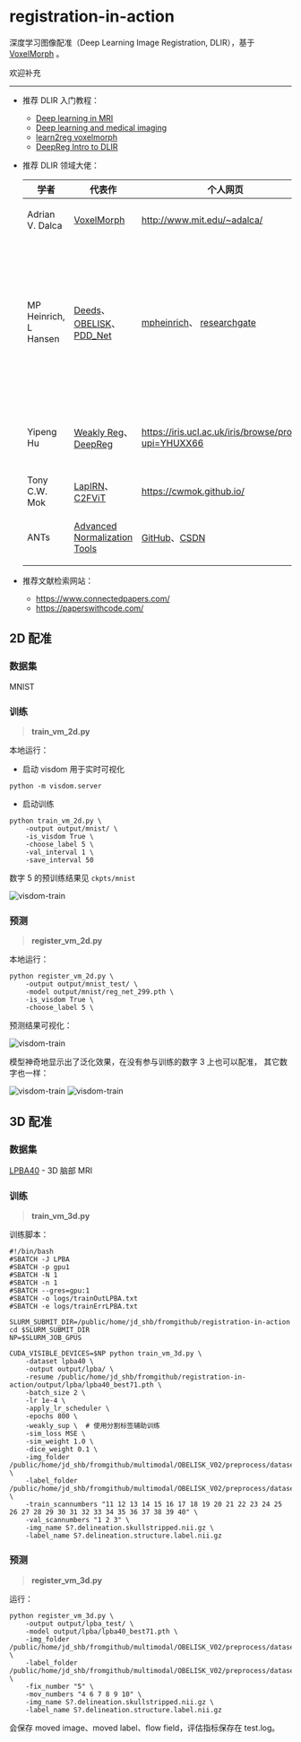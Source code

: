 # registration-in-action

深度学习图像配准（Deep Learning Image Registration, DLIR），基于 [VoxelMorph](https://github.com/voxelmorph/voxelmorph) 。

欢迎补充

---

- 推荐 DLIR 入门教程：

    - [Deep learning in MRI](https://theaisummer.com/mri-beyond-segmentation/)
    - [Deep learning and medical imaging](https://theaisummer.com/medical-image-deep-learning/)
    - [learn2reg voxelmorph](https://www.kaggle.com/code/adalca/learn2reg/notebook)
    - [DeepReg Intro to DLIR](https://github.com/DeepRegNet/DeepReg/blob/main/docs/Intro_to_Medical_Image_Registration.ipynb)


- 推荐 DLIR 领域大佬：

    | 学者 | 代表作 | 个人网页 | 备注 |
    | -- | -- | -- | -- |
    | Adrian V. Dalca | [VoxelMorph](https://arxiv.org/abs/1809.05231) | http://www.mit.edu/~adalca/ | VM 掀起 DLIR 热潮 |
    | MP Heinrich, L Hansen | [Deeds](https://github.com/mattiaspaul/deedsBCV)、[OBELISK](https://github.com/mattiaspaul/OBELISK)、[PDD_Net](https://github.com/multimodallearning/pdd_net) | [mpheinrich](http://mpheinrich.de/)、 [researchgate](https://www.researchgate.net/profile/Mattias-Heinrich) | Deeds 是我用过配准性能最好的，幸好它是传统配准 :grimacing: ，OBELISK 分割性能也很好，而且轻量。 |
    | Yipeng Hu | [Weakly Reg](https://www.sciencedirect.com/science/article/pii/S1361841518301051?via%3Dihub)、[DeepReg](https://github.com/DeepRegNet/DeepReg) | https://iris.ucl.ac.uk/iris/browse/profile?upi=YHUXX66 | 我们开始使用分割标签做弱监督配准学习 |
    | Tony C.W. Mok | [LapIRN](https://github.com/cwmok)、[C2FViT](https://github.com/cwmok/C2FViT) | https://cwmok.github.io/ | 他总是第一名 |
    | ANTs | [Advanced Normalization Tools](https://github.com/ANTsX/ANTsPy) | [GitHub](https://github.com/ANTsX/ANTsPy)、[CSDN](https://blog.csdn.net/zuzhiang/article/details/104930000) | 常用的传统配准方法 baseline |

- 推荐文献检索网站：

    - https://www.connectedpapers.com/
    - https://paperswithcode.com/

## 2D 配准

### 数据集

MNIST

### 训练

> **train_vm_2d.py**

本地运行：

- 启动 visdom 用于实时可视化

```shell
python -m visdom.server
```

- 启动训练

```shell
python train_vm_2d.py \
    -output output/mnist/ \
    -is_visdom True \
    -choose_label 5 \
    -val_interval 1 \
    -save_interval 50
```

数字 5 的预训练结果见 `ckpts/mnist`

![visdom-train](./pytorch/ckpts/mnist/visdom-train.jpg)

### 预测

> **register_vm_2d.py**

本地运行：

```shell
python register_vm_2d.py \
    -output output/mnist_test/ \
    -model output/mnist/reg_net_299.pth \
    -is_visdom True \
    -choose_label 5 \
```

预测结果可视化：

![visdom-train](./pytorch/ckpts/mnist/visdom-test-5.jpg)

模型神奇地显示出了泛化效果，在没有参与训练的数字 3 上也可以配准， 其它数字也一样：

![visdom-train](./pytorch/ckpts/mnist/visdom-test-3.jpg)
![visdom-train](./pytorch/ckpts/mnist/visdom-test-7.jpg)


## 3D 配准

### 数据集

[LPBA40](https://github.com/AIforMS/seg-with-ti/releases/tag/v0.1.2) - 3D 脑部 MRI

### 训练

> **train_vm_3d.py**

训练脚本：

```shell
#!/bin/bash
#SBATCH -J LPBA
#SBATCH -p gpu1
#SBATCH -N 1
#SBATCH -n 1
#SBATCH --gres=gpu:1
#SBATCH -o logs/trainOutLPBA.txt
#SBATCH -e logs/trainErrLPBA.txt

SLURM_SUBMIT_DIR=/public/home/jd_shb/fromgithub/registration-in-action
cd $SLURM_SUBMIT_DIR
NP=$SLURM_JOB_GPUS

CUDA_VISIBLE_DEVICES=$NP python train_vm_3d.py \
    -dataset lpba40 \
    -output output/lpba/ \
    -resume /public/home/jd_shb/fromgithub/registration-in-action/output/lpba/lpba40_best71.pth \
    -batch_size 2 \
    -lr 1e-4 \
    -apply_lr_scheduler \
    -epochs 800 \
    -weakly_sup \  # 使用分割标签辅助训练
    -sim_loss MSE \
    -sim_weight 1.0 \
    -dice_weight 0.1 \
    -img_folder /public/home/jd_shb/fromgithub/multimodal/OBELISK_V02/preprocess/datasets/LPBA40/train \
    -label_folder /public/home/jd_shb/fromgithub/multimodal/OBELISK_V02/preprocess/datasets/LPBA40/label \
    -train_scannumbers "11 12 13 14 15 16 17 18 19 20 21 22 23 24 25 26 27 28 29 30 31 32 33 34 35 36 37 38 39 40" \
    -val_scannumbers "1 2 3" \
    -img_name S?.delineation.skullstripped.nii.gz \
    -label_name S?.delineation.structure.label.nii.gz
```

### 预测

> **register_vm_3d.py**

运行：

```shell
python register_vm_3d.py \
    -output output/lpba_test/ \
    -model output/lpba/lpba40_best71.pth \
    -img_folder /public/home/jd_shb/fromgithub/multimodal/OBELISK_V02/preprocess/datasets/LPBA40/train \
    -label_folder /public/home/jd_shb/fromgithub/multimodal/OBELISK_V02/preprocess/datasets/LPBA40/label \
    -fix_number "5" \
    -mov_numbers "4 6 7 8 9 10" \
    -img_name S?.delineation.skullstripped.nii.gz \
    -label_name S?.delineation.structure.label.nii.gz
```

会保存 moved image、moved label、flow field，评估指标保存在 test.log。
